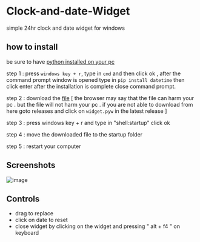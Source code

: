 # Clock-and-date-Widget
simple 24hr clock and date widget for windows 

## how to install
be sure to have <a href="https://python.org">python installed on your pc</a>

 step 1 : press `windows key + r`, type in ` cmd ` and then click ok , after the command prompt window is opened type in ` pip install datetime ` then click enter after the         installation is complete close command prompt.
 
 step 2 : download the <a href="https://github.com/CloudGlitch/clock-and-date-widget/releases/download/v2.3/widget.pyw">file</a> [ the browser may say that the file can harm your pc . but the file will not harm your pc . if you are not able to download from here goto releases and click on `widget.pyw` in the latest release ]
 
 step 3 : press windows key + r and type in "shell:startup" click ok
 
 step 4 : move the downloaded file to the startup folder
 
 step 5 : restart your computer 
 
## Screenshots 
![image](https://user-images.githubusercontent.com/91538017/152691304-fcfb3d7b-9211-47de-b0a9-7b24b019ae9e.png)

## Controls
 - drag to replace
 - click on date to reset
 - close widget by clicking on the widget and pressing " alt + f4 " on keyboard


